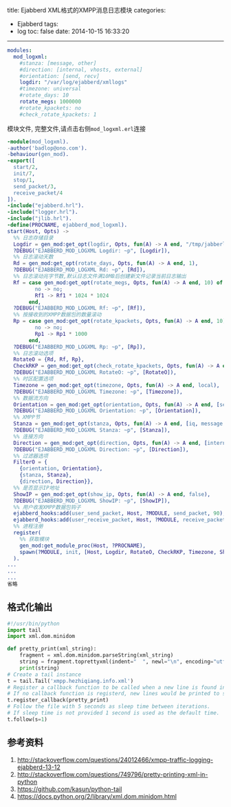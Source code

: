 title: Ejabberd XML格式的XMPP消息日志模块
categories:
  - Ejabberd
tags:
  - log
toc: false
date: 2014-10-15 16:33:20
---


```yaml mod_logxml.erl模块配置
modules:
  mod_logxml:
    #stanza: [message, other]
    #direction: [internal, vhosts, external]
    #orientation: [send, recv]
    logdir: "/var/log/ejabberd/xmllogs"
    #timezone: universal
    #rotate_days: 10
    rotate_megs: 1000000
    #rotate_kpackets: no
    #check_rotate_kpackets: 1
```

模块文件, 完整文件,请点击右侧`mod_logxml.erl`连接

```erlang Ejabberd mod_logxml模块,记录stanza到XML日志文件中 https://gist.github.com/developerworks/34bf6015f1f4890a210e mod_logxml.erl
-module(mod_logxml).
-author('badlop@ono.com').
-behaviour(gen_mod).
-export([
  start/2,
  init/7,
  stop/1,
  send_packet/3,
  receive_packet/4
]).
-include("ejabberd.hrl").
-include("logger.hrl").
-include("jlib.hrl").
-define(PROCNAME, ejabberd_mod_logxml).
start(Host, Opts) ->
  %% 日志存储目录
  Logdir = gen_mod:get_opt(logdir, Opts, fun(A) -> A end, "/tmp/jabberlogs/"),
  ?DEBUG("EJABBERD_MOD_LOGXML Logdir: ~p", [Logdir]),
  %% 日志滚动天数
  Rd = gen_mod:get_opt(rotate_days, Opts, fun(A) -> A end, 1),
  ?DEBUG("EJABBERD_MOD_LOGXML Rd: ~p", [Rd]),
  %% 日志滚动兆字节数,默认日志文件满10MB后创建新文件记录当前日志输出
  Rf = case gen_mod:get_opt(rotate_megs, Opts, fun(A) -> A end, 10) of
         no -> no;
         Rf1 -> Rf1 * 1024 * 1024
       end,
  ?DEBUG("EJABBERD_MOD_LOGXML Rf: ~p", [Rf]),
  %% 按接收到的XMPP数据包的数量滚动
  Rp = case gen_mod:get_opt(rotate_kpackets, Opts, fun(A) -> A end, 10) of
         no -> no;
         Rp1 -> Rp1 * 1000
       end,
  ?DEBUG("EJABBERD_MOD_LOGXML Rp: ~p", [Rp]),
  %% 日志滚动选项
  RotateO = {Rd, Rf, Rp},
  CheckRKP = gen_mod:get_opt(check_rotate_kpackets, Opts, fun(A) -> A end, 1),
  ?DEBUG("EJABBERD_MOD_LOGXML RotateO: ~p", [RotateO]),
  %% 时区配置选项
  Timezone = gen_mod:get_opt(timezone, Opts, fun(A) -> A end, local),
  ?DEBUG("EJABBERD_MOD_LOGXML Timezone: ~p", [Timezone]),
  %% 数据流方向
  Orientation = gen_mod:get_opt(orientation, Opts, fun(A) -> A end, [send, recv]),
  ?DEBUG("EJABBERD_MOD_LOGXML Orientation: ~p", [Orientation]),
  %% XMPP节
  Stanza = gen_mod:get_opt(stanza, Opts, fun(A) -> A end, [iq, message, presence, other]),
  ?DEBUG("EJABBERD_MOD_LOGXML Stanza: ~p", [Stanza]),
  %% 连接方向
  Direction = gen_mod:get_opt(direction, Opts, fun(A) -> A end, [internal, vhosts, external]),
  ?DEBUG("EJABBERD_MOD_LOGXML Direction: ~p", [Direction]),
  %% 过滤器选项
  FilterO = {
    {orientation, Orientation},
    {stanza, Stanza},
    {direction, Direction}},
  %% 是否显示IP地址
  ShowIP = gen_mod:get_opt(show_ip, Opts, fun(A) -> A end, false),
  ?DEBUG("EJABBERD_MOD_LOGXML ShowIP: ~p", [ShowIP]),
  %% 用户收发XMPP数据包钩子
  ejabberd_hooks:add(user_send_packet, Host, ?MODULE, send_packet, 90),
  ejabberd_hooks:add(user_receive_packet, Host, ?MODULE, receive_packet, 90),
  %% 进程注册
  register(
    %% 获取模块
    gen_mod:get_module_proc(Host, ?PROCNAME),
    spawn(?MODULE, init, [Host, Logdir, RotateO, CheckRKP, Timezone, ShowIP, FilterO])
  ).
...
...
...
省略
```

## 格式化输出

```python 格式化XML
#!/usr/bin/python
import tail
import xml.dom.minidom

def pretty_print(xml_string):
    fragment = xml.dom.minidom.parseString(xml_string)
    string = fragment.toprettyxml(indent="  ", newl="\n", encoding="utf-8")
    print(string)
# Create a tail instance
t = tail.Tail('xmpp.hezhiqiang.info.xml')
# Register a callback function to be called when a new line is found in the followed file.
# If no callback function is registerd, new lines would be printed to standard out.
t.register_callback(pretty_print)
# Follow the file with 5 seconds as sleep time between iterations.
# If sleep time is not provided 1 second is used as the default time.
t.follow(s=1)
```

## 参考资料

1. http://stackoverflow.com/questions/24012466/xmpp-traffic-logging-ejabberd-13-12
2. http://stackoverflow.com/questions/749796/pretty-printing-xml-in-python
3. https://github.com/kasun/python-tail
4. https://docs.python.org/2/library/xml.dom.minidom.html